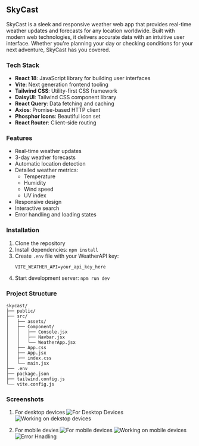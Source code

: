 ## SkyCast

SkyCast is a sleek and responsive weather web app that provides real-time weather updates and forecasts for any location worldwide. Built with modern web technologies, it delivers accurate data with an intuitive user interface. Whether you're planning your day or checking conditions for your next adventure, SkyCast has you covered.

### Tech Stack
- **React 18**: JavaScript library for building user interfaces
- **Vite**: Next generation frontend tooling
- **Tailwind CSS**: Utility-first CSS framework
- **DaisyUI**: Tailwind CSS component library
- **React Query**: Data fetching and caching
- **Axios**: Promise-based HTTP client
- **Phosphor Icons**: Beautiful icon set
- **React Router**: Client-side routing

### Features
- Real-time weather updates
- 3-day weather forecasts
- Automatic location detection
- Detailed weather metrics:
  - Temperature
  - Humidity
  - Wind speed
  - UV index
- Responsive design
- Interactive search
- Error handling and loading states

### Installation
1. Clone the repository
2. Install dependencies: `npm install`
3. Create `.env` file with your WeatherAPI key:
   ```
   VITE_WEATHER_API=your_api_key_here
   ```
4. Start development server: `npm run dev`

### Project Structure
```
skycast/
├── public/
├── src/
│   ├── assets/
│   ├── Component/
│   │   ├── Console.jsx
│   │   ├── Navbar.jsx
│   │   └── WeatherApp.jsx
│   ├── App.css
│   ├── App.jsx
│   ├── index.css
│   └── main.jsx
├── .env
├── package.json
├── tailwind.config.js
└── vite.config.js

```

### Screenshots
1. For desktop devices
![For Desktop Devices](./public/Screenshot%202025-02-18%20153740.png)
![Working on dekstop devices](./public/localhost_5173_.png)

2. For mobile devies
![For mobile devices](./public/localhost_5173_(iPhone%20SE).png)
![Working on mobile devices](./public/localhost_5173_(iPhone%20XR).png)
![Error Hnadling](./public/localhost_5173_(iPhone%20SE)%20(1).png)

